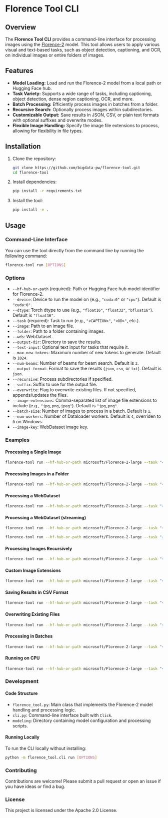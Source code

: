 # Florence Tool CLI

## Overview

The **Florence Tool CLI** provides a command-line interface for processing images using the [Florence-2](https://huggingface.co/microsoft/Florence-2-large) model. This tool allows users to apply various visual and text-based tasks, such as object detection, captioning, and OCR, on individual images or entire folders of images.

## Features

- **Model Loading:** Load and run the Florence-2 model from a local path or Hugging Face hub.
- **Task Variety:** Supports a wide range of tasks, including captioning, object detection, dense region captioning, OCR, and more.
- **Batch Processing:** Efficiently process images in batches from a folder.
- **Recursive Search:** Optionally process images within subdirectories.
- **Customizable Output:** Save results in JSON, CSV, or plain text formats with optional suffixes and overwrite modes.
- **Flexible Image Handling:** Specify the image file extensions to process, allowing for flexibility in file types.

## Installation

1. Clone the repository:

   ```bash
   git clone https://github.com/bigdata-pw/florence-tool.git
   cd florence-tool
   ```

2. Install dependencies:

   ```bash
   pip install -r requirements.txt
   ```

3. Install the tool:

   ```bash
   pip install -e .
   ```

## Usage

### Command-Line Interface

You can use the tool directly from the command line by running the following command:

```bash
florence-tool run [OPTIONS]
```

### Options

- `--hf-hub-or-path` (required): Path or Hugging Face hub model identifier for Florence-2.
- `--device`: Device to run the model on (e.g., `"cuda:0"` or `"cpu"`). Default is `"cuda:0"`.
- `--dtype`: Torch dtype to use (e.g., `"float16"`, `"float32"`, `"bfloat16"`). Default is `"float16"`.
- `--task` (required): Task to run (e.g., `"<CAPTION>"`, `"<OD>"`, etc.).
- `--image`: Path to an image file.
- `--folder`: Path to a folder containing images.
- `--wds`: WebDataset.
- `--output-dir`: Directory to save the results.
- `--text-input`: Optional text input for tasks that require it.
- `--max-new-tokens`: Maximum number of new tokens to generate. Default is `1024`.
- `--num-beams`: Number of beams for beam search. Default is `3`.
- `--output-format`: Format to save the results (`json`, `csv`, or `txt`). Default is `json`.
- `--recursive`: Process subdirectories if specified.
- `--suffix`: Suffix to use for the output file.
- `--overwrite`: Flag to overwrite existing files. If not specified, appends/updates the files.
- `--image-extensions`: Comma-separated list of image file extensions to include (e.g., `"jpg,png,jpeg"`). Default is `"jpg,png"`.
- `--batch-size`: Number of images to process in a batch. Default is `1`.
- `--num-workers`: Number of Dataloader workers. Default is `4`, overriden to `0` on Windows.
- `--image-key`: WebDataset image key.

### Examples

#### Processing a Single Image

```bash
florence-tool run --hf-hub-or-path microsoft/Florence-2-large --task "<CAPTION>" --image /path/to/image.jpg --output-dir /path/to/output/
```

#### Processing Images in a Folder

```bash
florence-tool run --hf-hub-or-path microsoft/Florence-2-large --task "<OD>" --folder /path/to/folder/ --output-dir /path/to/output/
```

#### Processing a WebDataset

```bash
florence-tool run --hf-hub-or-path microsoft/Florence-2-large --task "<CAPTION>" --wds "shard-{00000..00069}.tar" --output-dir /path/to/output/
```

#### Processing a WebDataset (streaming)

```bash
florence-tool run --hf-hub-or-path microsoft/Florence-2-large --task "<CAPTION>" --wds "pipe:aws s3 cp s3://data/shard-{00000..00069}.tar -" --output-dir /path/to/output/
```

```bash
florence-tool run --hf-hub-or-path microsoft/Florence-2-large --task "<CAPTION>" --wds "pipe:aws s3 cp s3://data/shard-{00000..00069}.tar --endpoint-url https://00000000000000000000000000000000.r2.cloudflarestorage.com -" --output-dir /path/to/output/
```

#### Processing Images Recursively

```bash
florence-tool run --hf-hub-or-path microsoft/Florence-2-large --task "<OCR>" --folder /path/to/folder/ --output-dir /path/to/output/ --recursive
```

#### Custom Image Extensions

```bash
florence-tool run --hf-hub-or-path microsoft/Florence-2-large --task "<DENSE_REGION_CAPTION>" --folder /path/to/folder/ --image-extensions jpg,png,jpeg --output-dir /path/to/output/
```

#### Saving Results in CSV Format

```bash
florence-tool run --hf-hub-or-path microsoft/Florence-2-large --task "<REGION_PROPOSAL>" --folder /path/to/folder/ --output-dir /path/to/output/ --output-format csv
```

#### Overwriting Existing Files

```bash
florence-tool run --hf-hub-or-path microsoft/Florence-2-large --task "<CAPTION>" --folder /path/to/folder/ --output-dir /path/to/output/ --suffix captions --overwrite
```

#### Processing in Batches

```bash
florence-tool run --hf-hub-or-path microsoft/Florence-2-large --task "<CAPTION>" --folder /path/to/folder/ --output-dir /path/to/output/ --batch-size 4
```

#### Running on CPU

```bash
florence-tool run --hf-hub-or-path microsoft/Florence-2-large --task "<CAPTION>" --folder /path/to/folder/ --output-dir /path/to/output/ --device "cpu"
```

### Development

#### Code Structure

- `florence_tool.py`: Main class that implements the Florence-2 model handling and processing logic.
- `cli.py`: Command-line interface built with `Click`.
- `modeling`: Directory containing model configuration and processing scripts.

#### Running Locally

To run the CLI locally without installing:

```bash
python -m florence_tool.cli run [OPTIONS]
```

### Contributing

Contributions are welcome! Please submit a pull request or open an issue if you have ideas or find a bug.

### License

This project is licensed under the Apache 2.0 License.
